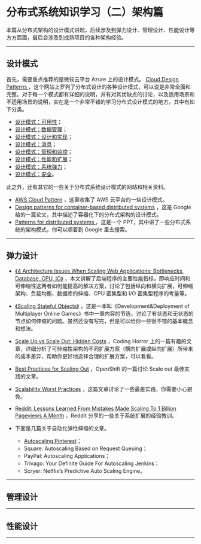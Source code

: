 # 分布式系统知识学习（二）架构篇
本篇从分布式架构的设计模式讲起，后续涉及到弹力设计、管理设计、性能设计等方方面面，最后会涉及到成熟项目的各种架构经验。

---

## 设计模式

首先，需要重点推荐的是微软云平台 Azure 上的设计模式。 [Cloud Design Patterns ](https://docs.microsoft.com/en-us/azure/architecture/patterns/)，这个网站上罗列了分布式设计的各种设计模式，可以说是非常全面和完整。对于每一个模式都有详细的说明，并有对其优缺点的讨论，以及适用场景和不适用场景的说明，实在是一个非常不错的学习分布式设计模式的地方。其中有如下分类。

- [设计模式：可用性](https://docs.microsoft.com/en-us/azure/architecture/framework/resiliency/reliability-patterns)；
- [设计模式：数据管理](https://docs.microsoft.com/en-us/azure/architecture/patterns/category/data-management)；
- [设计模式：设计和实现](https://docs.microsoft.com/en-us/azure/architecture/patterns/category/design-implementation)；
- [设计模式：消息](https://docs.microsoft.com/en-us/azure/architecture/patterns/category/messaging)；
- [设计模式：管理和监控](https://docs.microsoft.com/en-us/azure/architecture/patterns/category/management-monitoring)；
- [设计模式：性能和扩展](https://docs.microsoft.com/en-us/azure/architecture/patterns/category/performance-scalability)；
- [设计模式：系统弹力](https://docs.microsoft.com/en-us/azure/architecture/framework/resiliency/reliability-patterns)；
- [设计模式：安全](https://docs.microsoft.com/en-us/azure/architecture/framework/resiliency/reliability-patterns)。

此之外，还有其它的一些关于分布式系统设计模式的网站和相关资料。

- [AWS Cloud Pattern](http://en.clouddesignpattern.org/index.php/Main_Page) ，这里收集了 AWS 云平台的一些设计模式。
- [Design patterns for container-based distributed systems](https://research.google.com/pubs/archive/45406.pdf) ，这是 Google 给的一篇论文，其中描述了容器化下的分布式架构的设计模式。
- [Patterns for distributed systems ](https://www.slideshare.net/pagsousa/patterns-fro-distributed-systems)，这是一个 PPT，其中讲了一些分布式系统的架构模式，你可以顺着到 Google 里去搜索。



---

## 弹力设计

- [《4 Architecture Issues When Scaling Web Applications: Bottlenecks, Database, CPU, IO》](http://highscalability.com/blog/2014/5/12/4-architecture-issues-when-scaling-web-applications-bottlene.html) ，本文讲解了后端程序的主要性能指标，即响应时间和可伸缩性这两者如何能提高的解决方案，讨论了包括纵向和横向扩展，可伸缩架构、负载均衡、数据库的伸缩、CPU 密集型和 I/O 密集型程序的考量等。

- [《Scaling Stateful Objects》](http://ithare.com/scaling-stateful-objects/) ，这是一本叫《Development&Deployment of Multiplayer Online Games》书中一章内容的节选，讨论了有状态和无状态的节点如何伸缩的问题。虽然还没有写完，但是可以给你一些很不错的基本概念和想法。

- [Scale Up vs Scale Out: Hidden Costs](https://blog.codinghorror.com/scaling-up-vs-scaling-out-hidden-costs/) ，Coding Horror 上的一篇有趣的文章，详细分析了可伸缩性架构的不同扩展方案（横向扩展或纵向扩展）所带来的成本差异，帮助你更好地选择合理的扩展方案，可以看看。


- [Best Practices for Scaling Out](https://www.infoq.cn/article/hiXg6WRDjvNE0VNuwzPg) ，OpenShift 的一篇讨论 Scale out 最佳实践的文章。

- [Scalability Worst Practices](https://www.infoq.com/articles/scalability-worst-practices/) ，这篇文章讨论了一些最差实践，你需要小心避免。

- [Reddit: Lessons Learned From Mistakes Made Scaling To 1 Billion Pageviews A Month](http://highscalability.com/blog/2013/8/26/reddit-lessons-learned-from-mistakes-made-scaling-to-1-billi.html) ，Reddit 分享的一些关于系统扩展的经验教训。

- 下面是几篇关于自动化弹性伸缩的文章。
  - [Autoscaling Pinterest](https://medium.com/@Pinterest_Engineering/auto-scaling-pinterest-df1d2beb4d64)；
  - Square: Autoscaling Based on Request Queuing；
  - PayPal: Autoscaling Applications；
  - Trivago: Your Definite Guide For Autoscaling Jenkins；
  - Scryer: Netflix’s Predictive Auto Scaling Engine。

---

## 管理设计

---

## 性能设计

---
